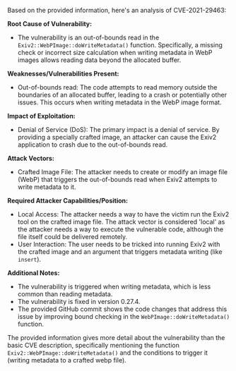 Based on the provided information, here's an analysis of CVE-2021-29463:

**Root Cause of Vulnerability:**
- The vulnerability is an out-of-bounds read in the `Exiv2::WebPImage::doWriteMetadata()` function. Specifically, a missing check or incorrect size calculation when writing metadata in WebP images allows reading data beyond the allocated buffer.

**Weaknesses/Vulnerabilities Present:**
- Out-of-bounds read: The code attempts to read memory outside the boundaries of an allocated buffer, leading to a crash or potentially other issues. This occurs when writing metadata in the WebP image format.

**Impact of Exploitation:**
- Denial of Service (DoS): The primary impact is a denial of service. By providing a specially crafted image, an attacker can cause the Exiv2 application to crash due to the out-of-bounds read.

**Attack Vectors:**
- Crafted Image File: The attacker needs to create or modify an image file (WebP) that triggers the out-of-bounds read when Exiv2 attempts to write metadata to it.

**Required Attacker Capabilities/Position:**
- Local Access: The attacker needs a way to have the victim run the Exiv2 tool on the crafted image file. The attack vector is considered 'local' as the attacker needs a way to execute the vulnerable code, although the file itself could be delivered remotely.
- User Interaction: The user needs to be tricked into running Exiv2 with the crafted image and an argument that triggers metadata writing (like `insert`).

**Additional Notes:**
- The vulnerability is triggered when writing metadata, which is less common than reading metadata.
- The vulnerability is fixed in version 0.27.4.
- The provided GitHub commit shows the code changes that address this issue by improving bound checking in the `WebPImage::doWriteMetadata()` function.

The provided information gives more detail about the vulnerability than the basic CVE description, specifically mentioning the function `Exiv2::WebPImage::doWriteMetadata()` and the conditions to trigger it (writing metadata to a crafted webp file).